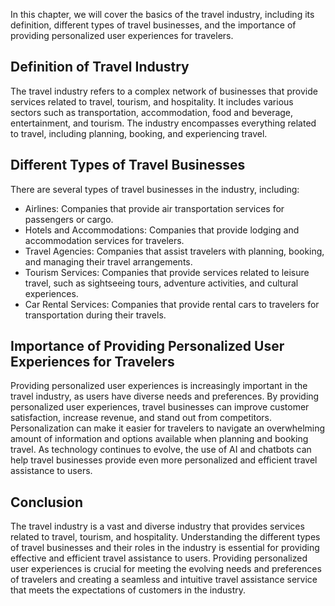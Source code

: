 
In this chapter, we will cover the basics of the travel industry, including its definition, different types of travel businesses, and the importance of providing personalized user experiences for travelers.

Definition of Travel Industry
-----------------------------

The travel industry refers to a complex network of businesses that provide services related to travel, tourism, and hospitality. It includes various sectors such as transportation, accommodation, food and beverage, entertainment, and tourism. The industry encompasses everything related to travel, including planning, booking, and experiencing travel.

Different Types of Travel Businesses
------------------------------------

There are several types of travel businesses in the industry, including:

* Airlines: Companies that provide air transportation services for passengers or cargo.
* Hotels and Accommodations: Companies that provide lodging and accommodation services for travelers.
* Travel Agencies: Companies that assist travelers with planning, booking, and managing their travel arrangements.
* Tourism Services: Companies that provide services related to leisure travel, such as sightseeing tours, adventure activities, and cultural experiences.
* Car Rental Services: Companies that provide rental cars to travelers for transportation during their travels.

Importance of Providing Personalized User Experiences for Travelers
-------------------------------------------------------------------

Providing personalized user experiences is increasingly important in the travel industry, as users have diverse needs and preferences. By providing personalized user experiences, travel businesses can improve customer satisfaction, increase revenue, and stand out from competitors. Personalization can make it easier for travelers to navigate an overwhelming amount of information and options available when planning and booking travel. As technology continues to evolve, the use of AI and chatbots can help travel businesses provide even more personalized and efficient travel assistance to users.

Conclusion
----------

The travel industry is a vast and diverse industry that provides services related to travel, tourism, and hospitality. Understanding the different types of travel businesses and their roles in the industry is essential for providing effective and efficient travel assistance to users. Providing personalized user experiences is crucial for meeting the evolving needs and preferences of travelers and creating a seamless and intuitive travel assistance service that meets the expectations of customers in the industry.

